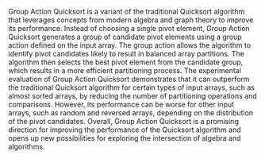 Group Action Quicksort is a variant of the traditional Quicksort algorithm
that leverages concepts from modern algebra and graph theory to improve
its performance. Instead of choosing a single pivot element, Group Action
Quicksort generates a group of candidate pivot elements using a group action
defined on the input array. The group action allows the algorithm to identify
pivot candidates likely to result in balanced array partitions. The algorithm
then selects the best pivot element from the candidate group, which results in
a more efficient partitioning process. The experimental evaluation of Group
Action Quicksort demonstrates that it can outperform the traditional Quicksort
algorithm for certain types of input arrays, such as almost sorted arrays, by
reducing the number of partitioning operations and comparisons. However, its
performance can be worse for other input arrays, such as random and reversed
arrays, depending on the distribution of the pivot candidates. Overall, Group
Action Quicksort is a promising direction for improving the performance of the
Quicksort algorithm and opens up new possibilities for exploring the intersection
of algebra and algorithms.
